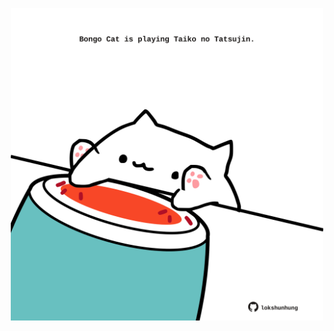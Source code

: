 <!-- built at 18/09/2023, 17:00:49 UTC -->
<p align="center">
  <img width="500" height="500" src="./ReadmeImage.svg">
</p>
